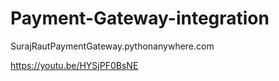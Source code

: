 # Payment-Gateway-integration
SurajRautPaymentGateway.pythonanywhere.com

https://youtu.be/HYSjPF0BsNE

